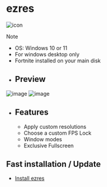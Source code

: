 # ezres
![icon](https://github.com/ivoxprojects/ezres/assets/119132476/99cd7dd3-9314-463d-b3cc-64f272862b3a)

>[!NOTE]
> - OS: Windows 10 or 11
> - For windows desktop only
> - Fortnite installed on your main disk

- ## Preview
![image](https://github.com/ivoxprojects/ezres/assets/119132476/da399d04-3292-4372-9eea-26e776db3327)
![image](https://github.com/ivoxprojects/ezres/assets/119132476/f27aa02f-84fb-4f7e-b1e8-99606a725463)

- ## Features
  - Apply custom resolutions
  - Choose a custom FPS Lock
  - Window modes
  - Exclusive Fullscreen

## Fast installation / Update
- [Install ezres](https://github.com/ivoxprojects/ezres/releases/tag/download)
